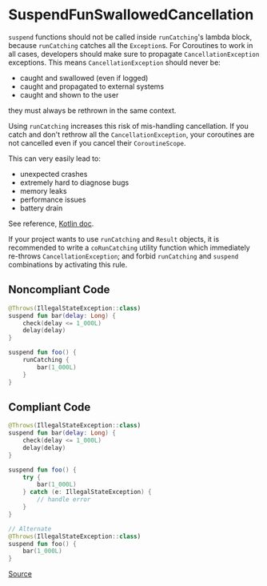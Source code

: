 # SuspendFunSwallowedCancellation

`suspend` functions should not be called inside `runCatching`'s lambda block, because `runCatching` catches all the
`Exception`s. For Coroutines to work in all cases, developers should make sure to propagate `CancellationException`
exceptions. This means `CancellationException` should never be:
* caught and swallowed (even if logged)
* caught and propagated to external systems
* caught and shown to the user

they must always be rethrown in the same context.

Using `runCatching` increases this risk of mis-handling cancellation. If you catch and don't rethrow all the
`CancellationException`, your coroutines are not cancelled even if you cancel their `CoroutineScope`.

This can very easily lead to:
* unexpected crashes
* extremely hard to diagnose bugs
* memory leaks
* performance issues
* battery drain

See reference, [Kotlin doc](https://kotlinlang.org/docs/cancellation-and-timeouts.html#cancellation-is-cooperative).

If your project wants to use `runCatching` and `Result` objects, it is recommended to write a `coRunCatching`
utility function which immediately re-throws `CancellationException`; and forbid `runCatching` and `suspend`
combinations by activating this rule.

## Noncompliant Code

```kotlin
@Throws(IllegalStateException::class)
suspend fun bar(delay: Long) {
    check(delay <= 1_000L)
    delay(delay)
}

suspend fun foo() {
    runCatching {
        bar(1_000L)
    }
}
```
## Compliant Code

```kotlin
@Throws(IllegalStateException::class)
suspend fun bar(delay: Long) {
    check(delay <= 1_000L)
    delay(delay)
}

suspend fun foo() {
    try {
        bar(1_000L)
    } catch (e: IllegalStateException) {
        // handle error
    }
}

// Alternate
@Throws(IllegalStateException::class)
suspend fun foo() {
    bar(1_000L)
}
```

[Source](https://arturbosch.github.io/detekt/coroutines.html#suspendfunswallowedcancellation)
